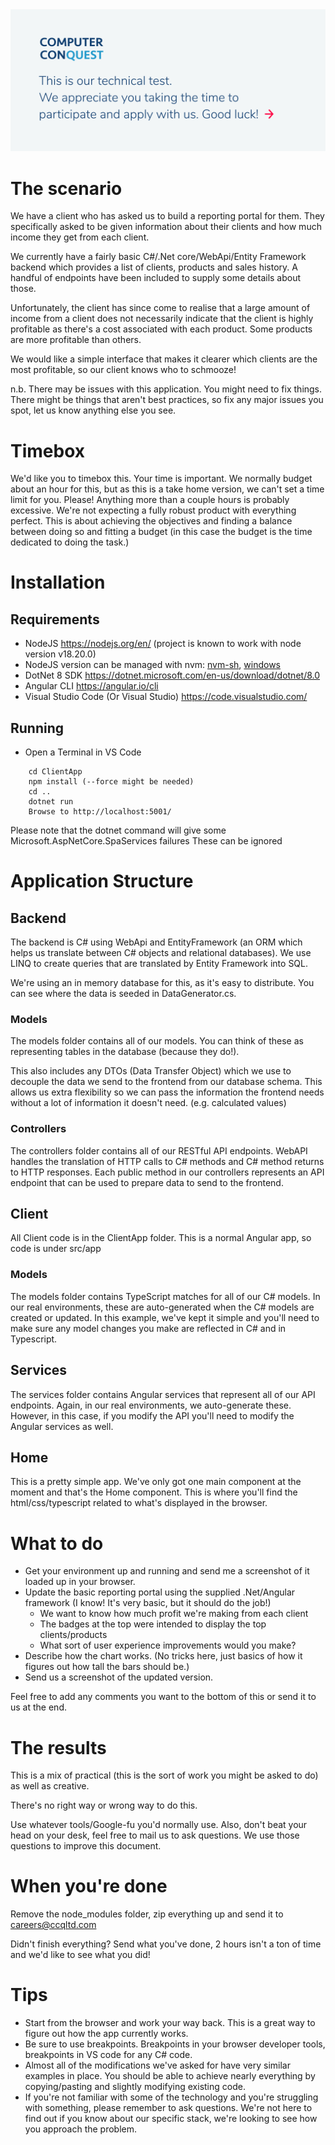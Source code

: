<img src="https://github.com/computerconquest/TechnicalTest/blob/master/techtestwelcome.svg" alt="We appreciate you taking the time to participate in our technical test.">

# The scenario

We have a client who has asked us to build a reporting portal for them. They specifically asked to be given information about their clients and how much income they get from each client.

We currently have a fairly basic C#/.Net core/WebApi/Entity Framework backend which provides a list of clients, products and sales history. A handful of endpoints have been included to supply some details about those.

Unfortunately, the client has since come to realise that a large amount of income from a client does not necessarily indicate that the client is highly profitable as there's a cost associated with each product. Some products are more profitable than others.

We would like a simple interface that makes it clearer which clients are the most profitable, so our client knows who to schmooze!

n.b. There may be issues with this application. You might need to fix things. There might be things that aren't best practices, so fix any major issues you spot, let us know anything else you see.

# Timebox

We'd like you to timebox this. Your time is important. We normally budget about an hour for this, but as this is a take home version, we can't set a time limit for you. Please! Anything more than a couple hours is probably excessive. We're not expecting a fully robust product with everything perfect. This is about achieving the objectives and finding a balance between doing so and fitting a budget (in this case the budget is the time dedicated to doing the task.)

# Installation

## Requirements

- NodeJS https://nodejs.org/en/ 
(project is known to work with node version v18.20.0)
- NodeJS version can be managed with nvm: [nvm-sh](https://github.com/nvm-sh/nvm), [windows](https://github.com/coreybutler/nvm-windows/releases)
- DotNet 8 SDK https://dotnet.microsoft.com/en-us/download/dotnet/8.0
- Angular CLI https://angular.io/cli
- Visual Studio Code (Or Visual Studio) https://code.visualstudio.com/

## Running

- Open a Terminal in VS Code

```
    cd ClientApp
    npm install (--force might be needed)
    cd ..
    dotnet run
    Browse to http://localhost:5001/
```

Please note that the dotnet command will give some Microsoft.AspNetCore.SpaServices failures
These can be ignored

# Application Structure

## Backend

The backend is C# using WebApi and EntityFramework (an ORM which helps us translate between C# objects and relational databases). We use LINQ to create queries that are translated by Entity Framework into SQL.

We're using an in memory database for this, as it's easy to distribute. You can see where the data is seeded in DataGenerator.cs.

### Models

The models folder contains all of our models. You can think of these as representing tables in the database (because they do!).

This also includes any DTOs (Data Transfer Object) which we use to decouple the data we send to the frontend from our database schema. This allows us extra flexibility so we can pass the information the frontend needs without a lot of information it doesn't need. (e.g. calculated values)

### Controllers

The controllers folder contains all of our RESTful API endpoints. WebAPI handles the translation of HTTP calls to C# methods and C# method returns to HTTP responses. Each public method in our controllers represents an API endpoint that can be used to prepare data to send to the frontend.

## Client

All Client code is in the ClientApp folder. This is a normal Angular app, so code is under src/app

### Models

The models folder contains TypeScript matches for all of our C# models. In our real environments, these are auto-generated when the C# models are created or updated. In this example, we've kept it simple and you'll need to make sure any model changes you make are reflected in C# and in Typescript.

## Services

The services folder contains Angular services that represent all of our API endpoints. Again, in our real environments, we auto-generate these. However, in this case, if you modify the API you'll need to modify the Angular services as well.

## Home

This is a pretty simple app. We've only got one main component at the moment and that's the Home component. This is where you'll find the html/css/typescript related to what's displayed in the browser.

# What to do

- Get your environment up and running and send me a screenshot of it loaded up in your browser.
- Update the basic reporting portal using the supplied .Net/Angular framework (I know! It's very basic, but it should do the job!)
  - We want to know how much profit we're making from each client
  - The badges at the top were intended to display the top clients/products
  - What sort of user experience improvements would you make?
- Describe how the chart works. (No tricks here, just basics of how it figures out how tall the bars should be.)
- Send us a screenshot of the updated version.

Feel free to add any comments you want to the bottom of this or send it to us at the end.

# The results

This is a mix of practical (this is the sort of work you might be asked to do) as well as creative.

There's no right way or wrong way to do this.

Use whatever tools/Google-fu you'd normally use. Also, don't beat your head on your desk, feel free to mail us to ask questions. We use those questions to improve this document.

# When you're done

Remove the node_modules folder, zip everything up and send it to careers@ccqltd.com


Didn't finish everything? Send what you've done, 2 hours isn't a ton of time and we'd like to see what you did!

# Tips

- Start from the browser and work your way back. This is a great way to figure out how the app currently works.
- Be sure to use breakpoints. Breakpoints in your browser developer tools, breakpoints in VS code for any C# code.
- Almost all of the modifications we've asked for have very similar examples in place. You should be able to achieve nearly everything by copying/pasting and slightly modifying existing code.
- If you're not familiar with some of the technology and you're struggling with something, please remember to ask questions. We're not here to find out if you know about our specific stack, we're looking to see how you approach the problem.
